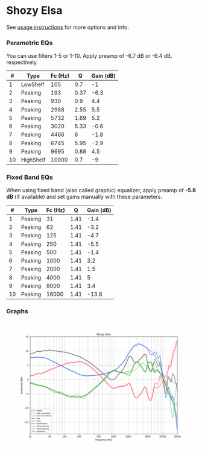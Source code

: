 # Shozy Elsa
See [usage instructions](https://github.com/jaakkopasanen/AutoEq#usage) for more options and info.

### Parametric EQs
You can use filters 1-5 or 1-10. Apply preamp of -6.7 dB or -6.4 dB, respectively.

|   # | Type      |   Fc (Hz) |    Q |   Gain (dB) |
|-----|-----------|-----------|------|-------------|
|   1 | LowShelf  |       105 | 0.7  |        -1   |
|   2 | Peaking   |       193 | 0.37 |        -6.3 |
|   3 | Peaking   |       930 | 0.9  |         4.4 |
|   4 | Peaking   |      2988 | 2.55 |         5.5 |
|   5 | Peaking   |      5732 | 1.69 |         5.2 |
|   6 | Peaking   |      3020 | 5.33 |        -0.6 |
|   7 | Peaking   |      4466 | 6    |        -1.8 |
|   8 | Peaking   |      6745 | 5.95 |        -2.9 |
|   9 | Peaking   |      9695 | 0.88 |         4.5 |
|  10 | HighShelf |     10000 | 0.7  |        -9   |

### Fixed Band EQs
When using fixed band (also called graphic) equalizer, apply preamp of **-5.8 dB** (if available) and set gains manually with these parameters.

|   # | Type    |   Fc (Hz) |    Q |   Gain (dB) |
|-----|---------|-----------|------|-------------|
|   1 | Peaking |        31 | 1.41 |        -1.4 |
|   2 | Peaking |        62 | 1.41 |        -3.2 |
|   3 | Peaking |       125 | 1.41 |        -4.7 |
|   4 | Peaking |       250 | 1.41 |        -5.5 |
|   5 | Peaking |       500 | 1.41 |        -1.4 |
|   6 | Peaking |      1000 | 1.41 |         3.2 |
|   7 | Peaking |      2000 | 1.41 |         1.5 |
|   8 | Peaking |      4000 | 1.41 |         5   |
|   9 | Peaking |      8000 | 1.41 |         3.4 |
|  10 | Peaking |     16000 | 1.41 |       -13.8 |

### Graphs
![](./Shozy%20Elsa.png)

